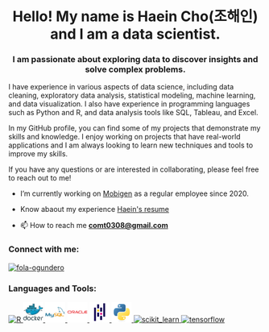 <h1 align="center">Hello! My name is Haein Cho(조해인) and I am a data scientist. </h1>
<h3 align="center">I am passionate about exploring data to discover insights and solve complex problems.</h3>

I have experience in various aspects of data science, including data cleaning, exploratory data analysis, statistical modeling, machine learning, and data visualization. I also have experience in programming languages such as Python and R, and data analysis tools like SQL, Tableau, and Excel.

In my GitHub profile, you can find some of my projects that demonstrate my skills and knowledge. I enjoy working on projects that have real-world applications and I am always looking to learn new techniques and tools to improve my skills.

If you have any questions or are interested in collaborating, please feel free to reach out to me!

- I’m currently working on [Mobigen](http://www.mobigen.com/) as a regular employee since 2020.

- Know abaout my experience [Haein's resume](https://1drv.ms/b/s!Aun3wLOUVjfKiYY3mkVFekXuBPDCpA?e=tnXbJ5)

- 📫 How to reach me **comt0308@gmail.com**

<h3 align="left">Connect with me:</h3>
<p align="left">
<a href="https://www.linkedin.com/in/%ED%95%B4%EC%9D%B8-%EC%A1%B0-b9931025b/" target="blank"><img align="center" src="https://raw.githubusercontent.com/rahuldkjain/github-profile-readme-generator/master/src/images/icons/Social/linked-in-alt.svg" alt="fola-ogundero" height="30" width="40" /></a> 
</p>

<h3 align="left">Languages and Tools:</h3>
<p align="left"> <a href="https://www.r-project.org/"> <img src="https://marketplace-assets.digitalocean.com/logos/rstudio-20-04.svg" alt="R" width="40" height="40"/> </a>
<a href="https://www.docker.com/" target="_blank" rel="noreferrer"> <img src="https://raw.githubusercontent.com/devicons/devicon/master/icons/docker/docker-original-wordmark.svg" alt="docker" width="40" height="40"/> </a> <a href="https://www.mysql.com/" target="_blank" rel="noreferrer"> <img src="https://raw.githubusercontent.com/devicons/devicon/master/icons/mysql/mysql-original-wordmark.svg" alt="mysql" width="40" height="40"/> </a> <a href="https://www.oracle.com/" target="_blank" rel="noreferrer"> <img src="https://raw.githubusercontent.com/devicons/devicon/master/icons/oracle/oracle-original.svg" alt="oracle" width="40" height="40"/> </a> <a href="https://pandas.pydata.org/" target="_blank" rel="noreferrer"> <img src="https://raw.githubusercontent.com/devicons/devicon/2ae2a900d2f041da66e950e4d48052658d850630/icons/pandas/pandas-original.svg" alt="pandas" width="40" height="40"/> </a> <a href="https://www.python.org" target="_blank" rel="noreferrer"> <img src="https://raw.githubusercontent.com/devicons/devicon/master/icons/python/python-original.svg" alt="python" width="40" height="40"/> </a> <a href="https://scikit-learn.org/" target="_blank" rel="noreferrer"> <img src="https://upload.wikimedia.org/wikipedia/commons/0/05/Scikit_learn_logo_small.svg" alt="scikit_learn" width="40" height="40"/> </a> <a href="https://www.tensorflow.org" target="_blank" rel="noreferrer"> <img src="https://www.vectorlogo.zone/logos/tensorflow/tensorflow-icon.svg" alt="tensorflow" width="40" height="40"/> </a> </p>




